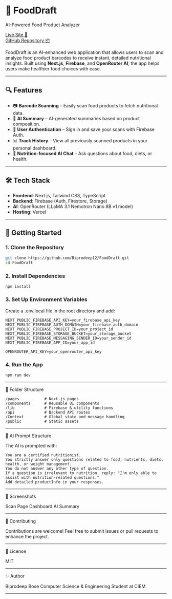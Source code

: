 # 🥗 FoodDraft

AI-Powered Food Product Analyzer

[Live Site 🚀](https://food-draft.vercel.app/)  
[GitHub Repository 📦](https://github.com/Biprodeep12/FoodDraft)

FoodDraft is an AI-enhanced web application that allows users to scan and analyze food product barcodes to receive instant, detailed nutritional insights. Built using **Next.js**, **Firebase**, and **OpenRouter AI**, the app helps users make healthier food choices with ease.

---

## 🔍 Features

- 📷 **Barcode Scanning** – Easily scan food products to fetch nutritional data.
- 🧠 **AI Summary** – AI-generated summaries based on product composition.
- 🔐 **User Authentication** – Sign in and save your scans with Firebase Auth.
- 📊 **Track History** – View all previously scanned products in your personal dashboard.
- 💬 **Nutrition-focused AI Chat** – Ask questions about food, diets, or health.

---

## 🛠 Tech Stack

- **Frontend**: Next.js, Tailwind CSS, TypeScript
- **Backend**: Firebase (Auth, Firestore, Storage)
- **AI**: OpenRouter (LLaMA 3.1 Nemotron Nano 8B v1 model)
- **Hosting**: Vercel

---

## 🚦 Getting Started

### 1. Clone the Repository
```bash
git clone https://github.com/Biprodeep12/FoodDraft.git
cd FoodDraft
```
### 2. Install Dependencies
```
npm install
```
### 3. Set Up Environment Variables

Create a .env.local file in the root directory and add:
```
NEXT_PUBLIC_FIREBASE_API_KEY=your_firebase_api_key
NEXT_PUBLIC_FIREBASE_AUTH_DOMAIN=your_firebase_auth_domain
NEXT_PUBLIC_FIREBASE_PROJECT_ID=your_project_id
NEXT_PUBLIC_FIREBASE_STORAGE_BUCKET=your_storage_bucket
NEXT_PUBLIC_FIREBASE_MESSAGING_SENDER_ID=your_sender_id
NEXT_PUBLIC_FIREBASE_APP_ID=your_app_id

OPENROUTER_API_KEY=your_openrouter_api_key
```
### 4. Run the App
```
npm run dev
```

---

📁 Folder Structure
```
/pages           # Next.js pages
/components      # Reusable UI components
/lib             # Firebase & utility functions
/api             # Backend API routes
/Context         # Global state and message handling
/public          # Static assets
```

---

🧠 AI Prompt Structure

The AI is prompted with:
```
You are a certified nutritionist.
You strictly answer only questions related to food, nutrients, diets, health, or weight management.
You do not answer any other type of question.
If a question is irrelevant to nutrition, reply: "I'm only able to assist with nutrition-related questions."
Add detailed productInfo in your responses.
```

---

📸 Screenshots

Scan Page	Dashboard	AI Summary

		



---

🤝 Contributing

Contributions are welcome! Feel free to submit issues or pull requests to enhance the project.


---

📜 License

MIT


---

✨ Author

Biprodeep Bose
Computer Science & Engineering Student at CIEM


---
